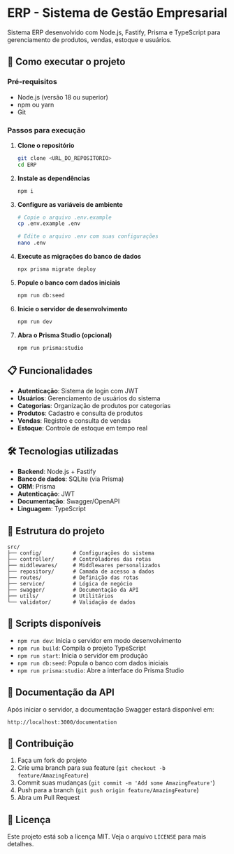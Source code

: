 # ERP - Sistema de Gestão Empresarial

Sistema ERP desenvolvido com Node.js, Fastify, Prisma e TypeScript para gerenciamento de produtos, vendas, estoque e usuários.

## 🚀 Como executar o projeto

### Pré-requisitos
- Node.js (versão 18 ou superior)
- npm ou yarn
- Git

### Passos para execução

1. **Clone o repositório**
   ```bash
   git clone <URL_DO_REPOSITORIO>
   cd ERP
   ```

2. **Instale as dependências**
   ```bash
   npm i
   ```

3. **Configure as variáveis de ambiente**
   ```bash
   # Copie o arquivo .env.example
   cp .env.example .env
   
   # Edite o arquivo .env com suas configurações
   nano .env
   ```

4. **Execute as migrações do banco de dados**
   ```bash
   npx prisma migrate deploy
   ```

5. **Popule o banco com dados iniciais**
   ```bash
   npm run db:seed
   ```

6. **Inicie o servidor de desenvolvimento**
   ```bash
   npm run dev
   ```

7. **Abra o Prisma Studio (opcional)**
   ```bash
   npm run prisma:studio
   ```

## 📋 Funcionalidades

- **Autenticação**: Sistema de login com JWT
- **Usuários**: Gerenciamento de usuários do sistema
- **Categorias**: Organização de produtos por categorias
- **Produtos**: Cadastro e consulta de produtos
- **Vendas**: Registro e consulta de vendas
- **Estoque**: Controle de estoque em tempo real

## 🛠️ Tecnologias utilizadas

- **Backend**: Node.js + Fastify
- **Banco de dados**: SQLite (via Prisma)
- **ORM**: Prisma
- **Autenticação**: JWT
- **Documentação**: Swagger/OpenAPI
- **Linguagem**: TypeScript

## 📁 Estrutura do projeto

```
src/
├── config/          # Configurações do sistema
├── controller/      # Controladores das rotas
├── middlewares/     # Middlewares personalizados
├── repository/      # Camada de acesso a dados
├── routes/          # Definição das rotas
├── service/         # Lógica de negócio
├── swagger/         # Documentação da API
├── utils/           # Utilitários
└── validator/       # Validação de dados
```

## 🔧 Scripts disponíveis

- `npm run dev`: Inicia o servidor em modo desenvolvimento
- `npm run build`: Compila o projeto TypeScript
- `npm run start`: Inicia o servidor em produção
- `npm run db:seed`: Popula o banco com dados iniciais
- `npm run prisma:studio`: Abre a interface do Prisma Studio

## 📖 Documentação da API

Após iniciar o servidor, a documentação Swagger estará disponível em:
```
http://localhost:3000/documentation
```

## 🤝 Contribuição

1. Faça um fork do projeto
2. Crie uma branch para sua feature (`git checkout -b feature/AmazingFeature`)
3. Commit suas mudanças (`git commit -m 'Add some AmazingFeature'`)
4. Push para a branch (`git push origin feature/AmazingFeature`)
5. Abra um Pull Request

## 📄 Licença

Este projeto está sob a licença MIT. Veja o arquivo `LICENSE` para mais detalhes.
